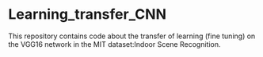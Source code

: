 # Learning_transfer_CNN
This repository contains code about the transfer of learning (fine tuning) on ​​the VGG16 network in the MIT dataset:Indoor Scene Recognition.
